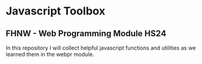 ﻿# Javascript Toolbox

## FHNW - Web Programming Module HS24

In this repository I will collect helpful javascript functions and utilities as we learned them in the webpr module.



